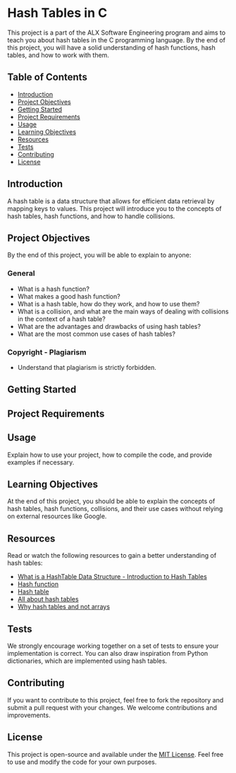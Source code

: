 # Hash Tables in C

This project is a part of the ALX Software Engineering program and aims to teach you about hash tables in the C programming language. By the end of this project, you will have a solid understanding of hash functions, hash tables, and how to work with them.

## Table of Contents
- [Introduction](#introduction)
- [Project Objectives](#project-objectives)
- [Getting Started](#getting-started)
- [Project Requirements](#project-requirements)
- [Usage](#usage)
- [Learning Objectives](#learning-objectives)
- [Resources](#resources)
- [Tests](#tests)
- [Contributing](#contributing)
- [License](#license)

## Introduction

A hash table is a data structure that allows for efficient data retrieval by mapping keys to values. This project will introduce you to the concepts of hash tables, hash functions, and how to handle collisions.

## Project Objectives

By the end of this project, you will be able to explain to anyone:

### General
- What is a hash function?
- What makes a good hash function?
- What is a hash table, how do they work, and how to use them?
- What is a collision, and what are the main ways of dealing with collisions in the context of a hash table?
- What are the advantages and drawbacks of using hash tables?
- What are the most common use cases of hash tables?

### Copyright - Plagiarism
- Understand that plagiarism is strictly forbidden.

## Getting Started

## Project Requirements
## Usage

Explain how to use your project, how to compile the code, and provide examples if necessary.

## Learning Objectives

At the end of this project, you should be able to explain the concepts of hash tables, hash functions, collisions, and their use cases without relying on external resources like Google.

## Resources

Read or watch the following resources to gain a better understanding of hash tables:

- [What is a HashTable Data Structure - Introduction to Hash Tables](https://example.com)
- [Hash function](https://example.com)
- [Hash table](https://example.com)
- [All about hash tables](https://example.com)
- [Why hash tables and not arrays](https://example.com)

## Tests

We strongly encourage working together on a set of tests to ensure your implementation is correct. You can also draw inspiration from Python dictionaries, which are implemented using hash tables.

## Contributing

If you want to contribute to this project, feel free to fork the repository and submit a pull request with your changes. We welcome contributions and improvements.

## License

This project is open-source and available under the [MIT License](LICENSE). Feel free to use and modify the code for your own purposes.
